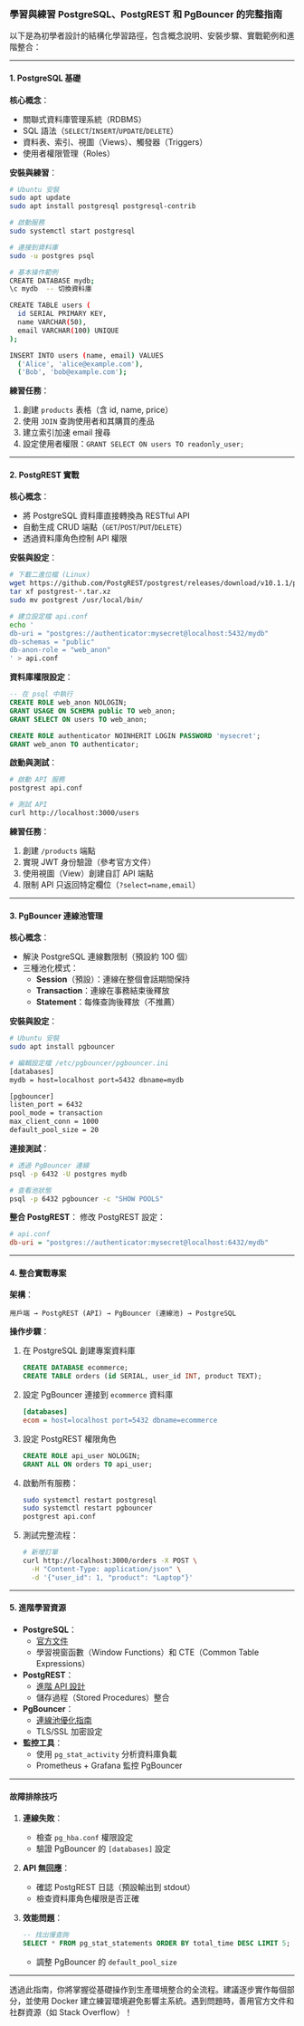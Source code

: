 ### 學習與練習 PostgreSQL、PostgREST 和 PgBouncer 的完整指南

以下是為初學者設計的結構化學習路徑，包含概念說明、安裝步驟、實戰範例和進階整合：

---

#### **1. PostgreSQL 基礎**
**核心概念**：
- 關聯式資料庫管理系統（RDBMS）
- SQL 語法（`SELECT`/`INSERT`/`UPDATE`/`DELETE`）
- 資料表、索引、視圖（Views）、觸發器（Triggers）
- 使用者權限管理（Roles）

**安裝與練習**：
```bash
# Ubuntu 安裝
sudo apt update
sudo apt install postgresql postgresql-contrib

# 啟動服務
sudo systemctl start postgresql

# 連接到資料庫
sudo -u postgres psql

# 基本操作範例
CREATE DATABASE mydb;
\c mydb  -- 切換資料庫

CREATE TABLE users (
  id SERIAL PRIMARY KEY,
  name VARCHAR(50),
  email VARCHAR(100) UNIQUE
);

INSERT INTO users (name, email) VALUES 
  ('Alice', 'alice@example.com'),
  ('Bob', 'bob@example.com');
```

**練習任務**：
1. 創建 `products` 表格（含 id, name, price）
2. 使用 `JOIN` 查詢使用者和其購買的產品
3. 建立索引加速 email 搜尋
4. 設定使用者權限：`GRANT SELECT ON users TO readonly_user;`

---

#### **2. PostgREST 實戰**
**核心概念**：
- 將 PostgreSQL 資料庫直接轉換為 RESTful API
- 自動生成 CRUD 端點（`GET`/`POST`/`PUT`/`DELETE`）
- 透過資料庫角色控制 API 權限

**安裝與設定**：
```bash
# 下載二進位檔 (Linux)
wget https://github.com/PostgREST/postgrest/releases/download/v10.1.1/postgrest-v10.1.1-linux-static-x64.tar.xz
tar xf postgrest-*.tar.xz
sudo mv postgrest /usr/local/bin/

# 建立設定檔 api.conf
echo '
db-uri = "postgres://authenticator:mysecret@localhost:5432/mydb"
db-schemas = "public"
db-anon-role = "web_anon"
' > api.conf
```

**資料庫權限設定**：
```sql
-- 在 psql 中執行
CREATE ROLE web_anon NOLOGIN;
GRANT USAGE ON SCHEMA public TO web_anon;
GRANT SELECT ON users TO web_anon;

CREATE ROLE authenticator NOINHERIT LOGIN PASSWORD 'mysecret';
GRANT web_anon TO authenticator;
```

**啟動與測試**：
```bash
# 啟動 API 服務
postgrest api.conf

# 測試 API
curl http://localhost:3000/users
```

**練習任務**：
1. 創建 `/products` 端點
2. 實現 JWT 身份驗證（參考官方文件）
3. 使用視圖（View）創建自訂 API 端點
4. 限制 API 只返回特定欄位（`?select=name,email`）

---

#### **3. PgBouncer 連線池管理**
**核心概念**：
- 解決 PostgreSQL 連線數限制（預設約 100 個）
- 三種池化模式：
  - **Session**（預設）：連線在整個會話期間保持
  - **Transaction**：連線在事務結束後釋放
  - **Statement**：每條查詢後釋放（不推薦）

**安裝與設定**：
```bash
# Ubuntu 安裝
sudo apt install pgbouncer

# 編輯設定檔 /etc/pgbouncer/pgbouncer.ini
[databases]
mydb = host=localhost port=5432 dbname=mydb

[pgbouncer]
listen_port = 6432
pool_mode = transaction
max_client_conn = 1000
default_pool_size = 20
```

**連接測試**：
```bash
# 透過 PgBouncer 連線
psql -p 6432 -U postgres mydb

# 查看池狀態
psql -p 6432 pgbouncer -c "SHOW POOLS"
```

**整合 PostgREST**：
修改 PostgREST 設定：
```ini
# api.conf
db-uri = "postgres://authenticator:mysecret@localhost:6432/mydb"
```

---

#### **4. 整合實戰專案**
**架構**：
```
用戶端 → PostgREST (API) → PgBouncer (連線池) → PostgreSQL
```

**操作步驟**：
1. 在 PostgreSQL 創建專案資料庫
   ```sql
   CREATE DATABASE ecommerce;
   CREATE TABLE orders (id SERIAL, user_id INT, product TEXT);
   ```

2. 設定 PgBouncer 連接到 `ecommerce` 資料庫
   ```ini
   [databases]
   ecom = host=localhost port=5432 dbname=ecommerce
   ```

3. 設定 PostgREST 權限角色
   ```sql
   CREATE ROLE api_user NOLOGIN;
   GRANT ALL ON orders TO api_user;
   ```

4. 啟動所有服務：
   ```bash
   sudo systemctl restart postgresql
   sudo systemctl restart pgbouncer
   postgrest api.conf
   ```

5. 測試完整流程：
   ```bash
   # 新增訂單
   curl http://localhost:3000/orders -X POST \
     -H "Content-Type: application/json" \
     -d '{"user_id": 1, "product": "Laptop"}'
   ```

---

#### **5. 進階學習資源**
- **PostgreSQL**：
  - [官方文件](https://www.postgresql.org/docs/current/)
  - 學習視窗函數（Window Functions）和 CTE（Common Table Expressions）
- **PostgREST**：
  - [進階 API 設計](https://postgrest.org/en/stable/api.html)
  - 儲存過程（Stored Procedures）整合
- **PgBouncer**：
  - [連線池優化指南](https://www.pgbouncer.org/config.html)
  - TLS/SSL 加密設定
- **監控工具**：
  - 使用 `pg_stat_activity` 分析資料庫負載
  - Prometheus + Grafana 監控 PgBouncer

---

#### **故障排除技巧**
1. **連線失敗**：
   - 檢查 `pg_hba.conf` 權限設定
   - 驗證 PgBouncer 的 `[databases]` 設定

2. **API 無回應**：
   - 確認 PostgREST 日誌（預設輸出到 stdout）
   - 檢查資料庫角色權限是否正確

3. **效能問題**：
   ```sql
   -- 找出慢查詢
   SELECT * FROM pg_stat_statements ORDER BY total_time DESC LIMIT 5;
   ```
   - 調整 PgBouncer 的 `default_pool_size`

---

透過此指南，你將掌握從基礎操作到生產環境整合的全流程。建議逐步實作每個部分，並使用 Docker 建立練習環境避免影響主系統。遇到問題時，善用官方文件和社群資源（如 Stack Overflow）！

